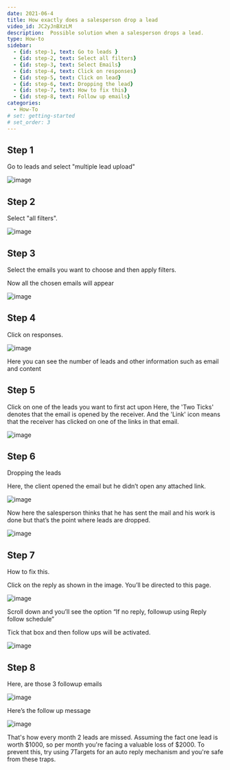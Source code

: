 ```yaml
---
date: 2021-06-4
title: How exactly does a salesperson drop a lead
video_id: JC2yJnBXzLM
description:  Possible solution when a salesperson drops a lead.
type: How-to
sidebar:
  - {id: step-1, text: Go to leads }
  - {id: step-2, text: Select all filters}
  - {id: step-3, text: Select Emails}
  - {id: step-4, text: Click on responses}
  - {id: step-5, text: Click on lead}
  - {id: step-6, text: Dropping the lead}
  - {id: step-7, text: How to fix this}
  - {id: step-8, text: Follow up emails}
categories:
  - How-To
# set: getting-started
# set_order: 3
---
```




## Step 1
Go to leads and select "multiple lead upload" 


![image](../../images/Dropped-lead-1.png)

## Step 2
Select "all filters".


![image](../../images/Dropped-lead-2.png)


## Step 3

Select the emails you want to choose and then apply filters.

Now all the chosen emails will appear

![image](../../images/Dropped-lead-3.png)




## Step 4

Click on responses.

![image](../../images/Dropped-lead-4.png)

Here you can see the number of leads and other information such as email and content 



## Step 5

Click on one of the leads you want to first act upon
Here, the 'Two Ticks' denotes that the email is opened by the receiver. And the 'Link' icon means that the receiver has clicked on one of the links in that email.


![image](../../images/Dropped-lead-5.png)

## Step 6

Dropping the leads

Here, the client opened the email but he didn’t open any attached link.


![image](../../images/Dropped-lead-6.png)

Now here the salesperson thinks that he has sent the mail and his work is done but that’s the point where leads are dropped.

![image](../../images/Dropped-lead-7.png)

## Step 7
How to fix this.

Click on the reply as shown in the image.
You’ll be directed to this page.

![image](../../images/Dropped-lead-8.png)

Scroll down and you’ll see the option “If no reply, followup using Reply follow schedule”

Tick that box and then follow ups will be activated.

![image](../../images/Dropped-lead-9.png)


## Step 8

Here, are those 3 followup emails

![image](../../images/Dropped-lead-10.png)

Here’s the follow up message

![image](../../images/Dropped-lead-11.png)

That's how every month 2 leads are missed. Assuming the fact one lead is worth $1000, so per month you're facing a valuable loss of $2000.
To prevent this, try using 7Targets for an auto reply mechanism and you're safe from these traps.


